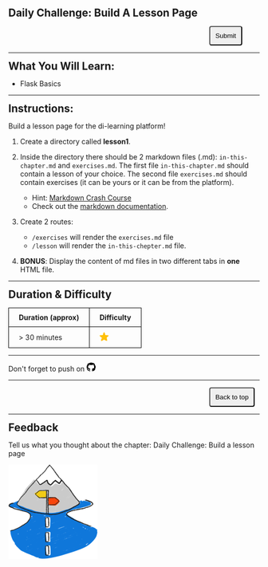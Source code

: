 <!-- Headings -->
<style>
    table {
        border-spacing: 2px;
        border-collapse: collapse;
        width: 50%:
        items-align: center;
    }

    th, td {
  border: 1px solid black;
  padding: 10px 20px
    }

h2 {
    display: inline;
}

button {
    backgroung-color: grey; 
    border-radius: 4px; 
    margin-left: 80%; 
    padding:10px; 
    margin:10px, 
    border: 1px solid red;
    }
</style>

## Daily Challenge: Build A Lesson Page
<button action=''>Submit</button>
____
## What You Will Learn:

* Flask Basics


____
## Instructions:
Build a lesson page for the di-learning platform!
1. Create a directory called **lesson1**.

2. Inside the directory there should be 2 markdown files (.md): ```in-this-chapter.md``` and ```exercises.md```. The first file ```in-this-chapter.md``` should contain a lesson of your choice. The second file ```exercises.md``` should contain exercises (it can be yours or it can be from the platform).
    * Hint: [Markdown Crash Course](https://www.youtube.com/watch?v=HUBNt18RFbo)
    * Check out the [markdown documentation](https://github.com/adam-p/markdown-here/wiki/Markdown-Cheatsheet).
  
3. Create 2 routes:
   * ```/exercises``` will render the ```exercises.md``` file
   * ```/lesson``` will render the ```in-this-chepter.md``` file.

4. **BONUS**: Display the content of md files in two different tabs in **one** HTML file.

____
## Duration & Difficulty
<table>
    <thead>
        <tr>
            <th>Duration (approx)</th>
            <th>Difficulty</th>
        </tr>
    </thead>
    <tbody>
        <tr>
            <td> > 30 minutes</td>
            <td><img src='../static/star.png'></td>
        </tr>
    </tbody>
    <br>
</table>


____
Don't forget to push on ![github icon](../static/github.png)

____

<button action='' style='backgroung-color: blue; border-radius: 4px; margin-left: 80%; padding=10px 0 10px'>Back to top</button>
____
## Feedback
Tell us what you thought about the chapter: Daily Challenge: Build a lesson page

![feedback icon](../static/warning.png)